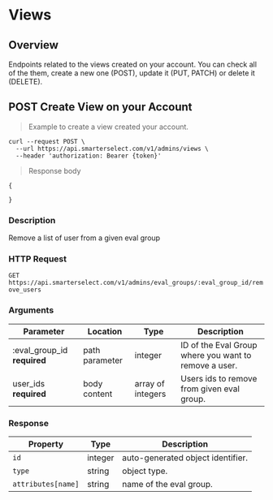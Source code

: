 # Views

## Overview

Endpoints related to the views created on your account. You can check all of the them, create a new one (POST), update it (PUT, PATCH) or delete it (DELETE). 

## POST Create View on your Account

> Example to create a view created your account.

```shell
curl --request POST \
  --url https://api.smarterselect.com/v1/admins/views \
  --header 'authorization: Bearer {token}'
```

> Response body

```shell
{
  
}
```

### Description

Remove a list of user from a given eval group

### HTTP Request

`GET https://api.smarterselect.com/v1/admins/eval_groups/:eval_group_id/remove_users`

### Arguments

| Parameter | Location | Type | Description
| --------- | -------- | ---- | -----------
| :eval_group_id <strong class="required">required</strong> | path parameter | integer | ID of the Eval Group where you want to remove a user.
| user_ids <strong class="required">required</strong> | body content | array of integers | Users ids to remove from given eval group.

### Response

| Property | Type | Description
| -------- | ---- | -----------
| <code>id</code> | integer | auto-generated object identifier.
| <code>type</code> | string | object type.
| <code>attributes[name]</code> | string | name of the eval group.
